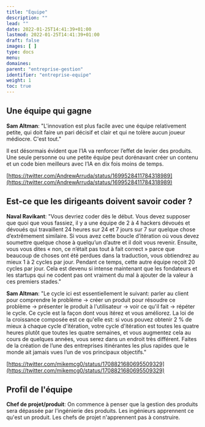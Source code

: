 ```yaml
---
title: "Équipe"
description: ""
lead: ""
date: 2022-01-25T14:41:39+01:00
lastmod: 2022-01-25T14:41:39+01:00
draft: false
images: [ ]
type: docs
menu:
domaines:
parent: "entreprise-gestion"
identifier: "entreprise-equipe"
weight: 1
toc: true
---
```


## Une équipe qui gagne

**Sam Altman**: "L'innovation est plus facile avec une équipe relativement petite, qui doit faire un pari décisif et
clair et qui ne tolère aucun joueur médiocre. C'est tout."

Il est désormais évident que l’IA va renforcer l’effet de levier des produits. Une seule personne ou une petite équipe
peut dorénavant créer un contenu et un code bien meilleurs avec l’IA en dix fois moins de temps.

[https://twitter.com/AndrewArruda/status/1699528411784318989](https://twitter.com/AndrewArruda/status/1699528411784318989)

## Est-ce que les dirigeants doivent savoir coder ?

**Naval Ravikant**: "Vous devriez coder dès le début. Vous devez supposer que quoi que vous fassiez, il y a une équipe
de 2 à 4 hackers dévoués et dévoués qui travaillent 24 heures sur 24 et 7 jours sur 7 sur quelque chose d’extrêmement
similaire.
Si vous avez cette boucle d’itération où vous devez soumettre quelque chose à quelqu’un d’autre et il doit vous
revenir. Ensuite, vous vous dites « non, ce n’était pas tout à fait correct » parce que beaucoup de choses ont été
perdues dans la traduction, vous obtiendrez au mieux 1 à 2 cycles par jour. Pendant ce temps, cette autre équipe reçoit
20 cycles par jour. Cela est devenu si intense maintenant que les fondateurs et les startups qui ne codent pas ont
vraiment du mal à ajouter de la valeur à ces premiers stades."

**Sam Altman**: "Le cycle ici est essentiellement le suivant: parler au client pour comprendre le problème → créer un
produit pour résoudre ce problème → présenter le produit à l'utilisateur → voir ce qu'il fait → répéter le cycle. Ce
cycle est la façon dont vous itérez et vous améliorez. La loi de la croissance composée est ce qu'elle est: si vous
pouvez obtenir 2 % de mieux à chaque cycle d'itération, votre cycle d'itération est toutes les quatre heures plutôt que
toutes les quatre semaines, et vous augmentez cela au cours de quelques années, vous serez dans un endroit très
différent. Faites de la création de l’une des entreprises itinérantes les plus rapides que le monde ait jamais vues l’un
de vos principaux objectifs."

[https://twitter.com/mikemcg0/status/1708821680695509329](https://twitter.com/mikemcg0/status/1708821680695509329)

## Profil de l'équipe

**Chef de projet/produit**: On commence à penser que la gestion des produits sera dépassée par l'ingénierie des
produits. Les ingénieurs apprennent ce qu'est un produit. Les chefs de projet n'apprennent pas à construire.
